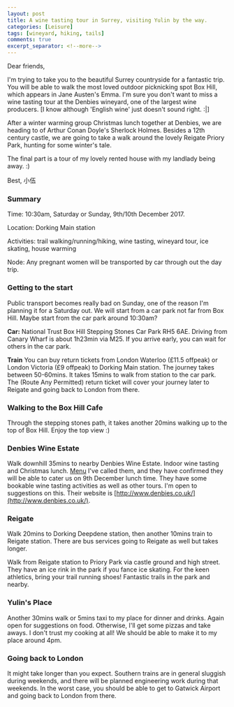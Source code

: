 ```yaml
---
layout: post
title: A wine tasting tour in Surrey, visiting Yulin by the way.
categories: [Leisure]
tags: [wineyard, hiking, tails]
comments: true
excerpt_separator: <!--more-->
---
```


Dear friends, 

I'm trying to take you to the beautiful Surrey countryside for a fantastic trip. You will be able to walk the most loved outdoor picknicking spot Box Hill, which appears in Jane Austen's Emma. I'm sure you don't want to miss a wine tasting tour at the Denbies wineyard, one of the largest wine producers. [I know although 'English wine' just doesn't sound right. :|] 

After a winter warming group Christmas lunch together at Denbies, we are heading to <The Adventure of the Reigate Squire> of Arthur Conan Doyle's Sherlock Holmes. Besides a 12th century castle, we are going to take a walk around the lovely Reigate Priory Park, hunting for some winter's tale.

The final part is a tour of my lovely rented house with my landlady being away. :)

Best,
小伍

<!--more-->

### Summary

Time: 10:30am, Saturday or Sunday, 9th/10th December 2017.

Location: Dorking Main station

Activities: trail walking/running/hiking, wine tasting, wineyard tour, ice skating, house warming

Node: Any pregnant women will be transported by car through out the day trip. 

### Getting to the start

Public transport becomes really bad on Sunday, one of the reason I'm planning it for a Saturday out. We will start from a car park not far from Box Hill. Maybe start from the car park around 10:30am? 

**Car:** National Trust Box Hill Stepping Stones Car Park RH5 6AE. Driving from Canary Wharf is about 1h23min via M25. If you arrive early, you can wait for others in the car park.

**Train** You can buy return tickets from London Waterloo (£11.5 offpeak) or London Victoria (£9 offpeak) to Dorking Main station. The journey takes between 50-60mins. It takes 15mins to walk from station to the car park. The (Route Any Permitted) return ticket will cover your journey later to Reigate and going back to London from there.

### Walking to the Box Hill Cafe

Through the stepping stones path, it takes another 20mins walking up to the top of Box Hill. Enjoy the top view :)

### Denbies Wine Estate

Walk downhill 35mins to nearby Denbies Wine Estate. Indoor wine tasting and Christmas lunch.
[Menu](http://4619sf29oljs20t4g13svvgz.wpengine.netdna-cdn.com/wp-content/uploads/2014/03/December-A-la-Carte-Menu-2017.pdf)
I've called them, and they have confirmed they will be able to cater us on 9th December lunch time. They have some bookable wine tasting activities as well as other tours. I'm open to suggestions on this. Their website is [http://www.denbies.co.uk/](http://www.denbies.co.uk/).

### Reigate

Walk 20mins to Dorking Deepdene station, then another 10mins train to Reigate station. There are bus services going to Reigate as well but takes longer. 

Walk from Reigate station to Priory Park via castle ground and high street. They have an ice rink in the park if you fance ice skating. For the keen athletics, bring your trail running shoes! Fantastic trails in the park and nearby.

### Yulin's Place

Another 30mins walk or 5mins taxi to my place for dinner and drinks. Again open for suggestions on food. Otherwise, I'll get some pizzas and take aways. I don't trust my cooking at all! We should be able to make it to my place around 4pm. 

### Going back to London

It might take longer than you expect. Southern trains are in general sluggish during weekends, and there will be planned engineering work during that weekends. In the worst case, you should be able to get to Gatwick Airport and going back to London from there.
